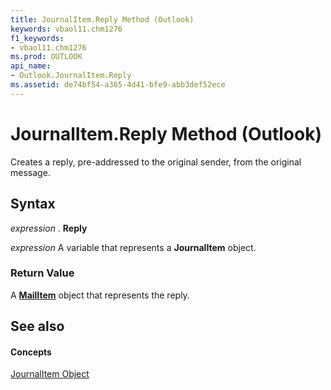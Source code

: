 ```yaml
---
title: JournalItem.Reply Method (Outlook)
keywords: vbaol11.chm1276
f1_keywords:
- vbaol11.chm1276
ms.prod: OUTLOOK
api_name:
- Outlook.JournalItem.Reply
ms.assetid: de74bf54-a365-4d41-bfe9-abb3def52ece
---
```



# JournalItem.Reply Method (Outlook)

Creates a reply, pre-addressed to the original sender, from the original message.


## Syntax

 _expression_ . **Reply**

 _expression_ A variable that represents a **JournalItem** object.


### Return Value

A  **[MailItem](mailitem-object-outlook.md)** object that represents the reply.


## See also


#### Concepts


[JournalItem Object](journalitem-object-outlook.md)

